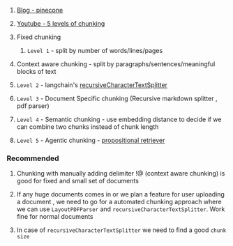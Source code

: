 1. [Blog - pinecone](https://www.pinecone.io/learn/chunking-strategies/)

2. [Youtube - 5 levels of chunking](https://youtu.be/8OJC21T2SL4?si=ANpHYbWrnbM9NAwn)

3. Fixed chunking

   1. `Level 1` - split by number of words/lines/pages

4. Context aware chunking - split by paragraphs/sentences/meaningful blocks of
   text
5. `Level 2` - langchain's
   [recursiveCharacterTextSplitter](#recursiveCharacterTextSplitter)
6. `Level 3` - Document Specific chunking (Recursive markdown splitter , pdf
   parser)
7. `Level 4` - Semantic chunking - use embedding distance to decide if we can
   combine two chunks instead of chunk length
8. `Level 5` - Agentic chunking -
   [propositional retriever](https://python.langchain.com/docs/templates/propositional-retrieval)

### Recommended

1. Chunking with manually adding delimiter !@ (context aware chunking) is good
   for fixed and small set of documents

2. If any huge documents comes in or we plan a feature for user uploading a
   document , we need to go for a automated chunking approach where we can use
   `LayoutPDFParser` and `recursiveCharacterTextSplitter`. Work fine for normal
   documents

3. In case of `recursiveCharacterTextSplitter` we need to find a good
   `chunk size`
